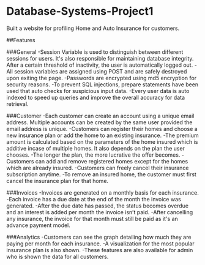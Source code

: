 # Database-Systems-Project1

Built a website for profiling Home and Auto Insurance for customers.

##Features

###General
-Session Variable is used to distinguish between different sessions for users. It's also responsible for maintaining database integrity. After a certain threshold of inactivity, the user is automatically logged out.
-All session variables are assigned using POST and are safely destroyed upon exiting the page.
-Passwords are encrypted using md5 encryption for security reasons.
-To prevent SQL injections, prepare statements have been used that auto checks for suspicious input data.
-Every user data is auto indexed to speed up queries and improve the overall accuracy for data retrieval.

###Customer
-Each customer can create an account using a unique email address. Multiple accounts can be created by the same user provided the email address is unique.
-Customers can register their homes and choose a new insurance plan or add the home to an existing insurance.
-The premium amount is calculated based on the parameters of the home insured which is additive incase of multiple homes. It also depends on the plan the user chooses.
-The longer the plan, the more lucrative the offer becomes.
-Customers can add and remove registered homes except for the homes which are already insured.
-Customers can freely cancel their insurance subscription anytime.
-To remove an insured home, the customer must first cancel the insurance plan for that home. 

###Invoices
-Invoices are generated on a monthly basis for each insurance. 
-Each invoice has a due date at the end of the month the invoice was generated. 
-After the due date has passed, the status becomes overdue and an interest is added per  month the invoice isn’t paid.
-After cancelling any insurance, the invoice for that month must still be paid as it's an advance payment model.

###Analytics
-Customers can see the graph detailing how much they are paying per month for each insurance. 
-A visualization for the most popular insurance plan is also shown.
-These features are also available for admin who is shown the data for all customers.


